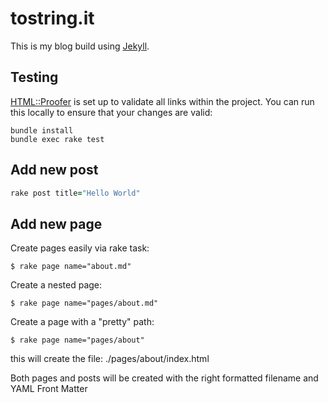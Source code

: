 # tostring.it

This is my blog build using [Jekyll](http://jekyllrb.com/).

## Testing

[HTML::Proofer](https://github.com/gjtorikian/html-proofer) is set up to validate all links within the project.  You can run this locally to ensure that your changes are valid:

```shell
bundle install
bundle exec rake test
```

## Add new post
```ruby
rake post title="Hello World"
```

## Add new page
Create pages easily via rake task:

```
$ rake page name="about.md"
```

Create a nested page:

```
$ rake page name="pages/about.md"
```

Create a page with a "pretty" path:

```
$ rake page name="pages/about"
```

this will create the file: ./pages/about/index.html

Both pages and posts will be created with the right formatted filename and YAML Front Matter
